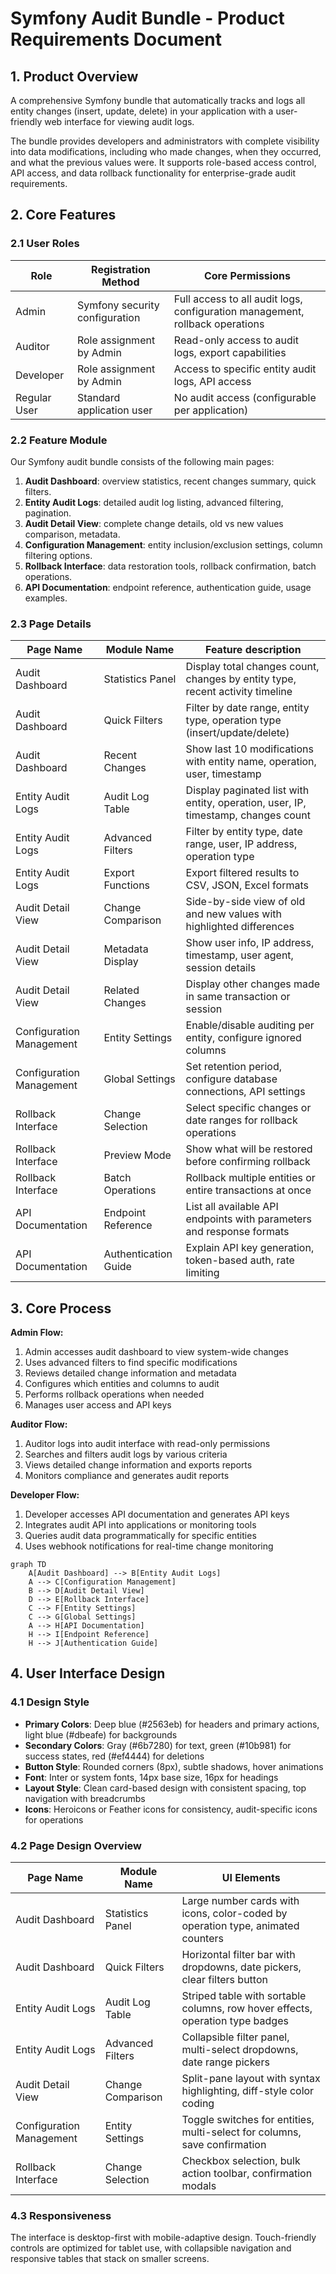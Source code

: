 # Symfony Audit Bundle - Product Requirements Document

## 1. Product Overview
A comprehensive Symfony bundle that automatically tracks and logs all entity changes (insert, update, delete) in your application with a user-friendly web interface for viewing audit logs.

The bundle provides developers and administrators with complete visibility into data modifications, including who made changes, when they occurred, and what the previous values were. It supports role-based access control, API access, and data rollback functionality for enterprise-grade audit requirements.

## 2. Core Features

### 2.1 User Roles
| Role | Registration Method | Core Permissions |
|------|---------------------|------------------|
| Admin | Symfony security configuration | Full access to all audit logs, configuration management, rollback operations |
| Auditor | Role assignment by Admin | Read-only access to audit logs, export capabilities |
| Developer | Role assignment by Admin | Access to specific entity audit logs, API access |
| Regular User | Standard application user | No audit access (configurable per application) |

### 2.2 Feature Module
Our Symfony audit bundle consists of the following main pages:
1. **Audit Dashboard**: overview statistics, recent changes summary, quick filters.
2. **Entity Audit Logs**: detailed audit log listing, advanced filtering, pagination.
3. **Audit Detail View**: complete change details, old vs new values comparison, metadata.
4. **Configuration Management**: entity inclusion/exclusion settings, column filtering options.
5. **Rollback Interface**: data restoration tools, rollback confirmation, batch operations.
6. **API Documentation**: endpoint reference, authentication guide, usage examples.

### 2.3 Page Details
| Page Name | Module Name | Feature description |
|-----------|-------------|---------------------|
| Audit Dashboard | Statistics Panel | Display total changes count, changes by entity type, recent activity timeline |
| Audit Dashboard | Quick Filters | Filter by date range, entity type, operation type (insert/update/delete) |
| Audit Dashboard | Recent Changes | Show last 10 modifications with entity name, operation, user, timestamp |
| Entity Audit Logs | Audit Log Table | Display paginated list with entity, operation, user, IP, timestamp, changes count |
| Entity Audit Logs | Advanced Filters | Filter by entity type, date range, user, IP address, operation type |
| Entity Audit Logs | Export Functions | Export filtered results to CSV, JSON, Excel formats |
| Audit Detail View | Change Comparison | Side-by-side view of old and new values with highlighted differences |
| Audit Detail View | Metadata Display | Show user info, IP address, timestamp, user agent, session details |
| Audit Detail View | Related Changes | Display other changes made in same transaction or session |
| Configuration Management | Entity Settings | Enable/disable auditing per entity, configure ignored columns |
| Configuration Management | Global Settings | Set retention period, configure database connections, API settings |
| Rollback Interface | Change Selection | Select specific changes or date ranges for rollback operations |
| Rollback Interface | Preview Mode | Show what will be restored before confirming rollback |
| Rollback Interface | Batch Operations | Rollback multiple entities or entire transactions at once |
| API Documentation | Endpoint Reference | List all available API endpoints with parameters and response formats |
| API Documentation | Authentication Guide | Explain API key generation, token-based auth, rate limiting |

## 3. Core Process

**Admin Flow:**
1. Admin accesses audit dashboard to view system-wide changes
2. Uses advanced filters to find specific modifications
3. Reviews detailed change information and metadata
4. Configures which entities and columns to audit
5. Performs rollback operations when needed
6. Manages user access and API keys

**Auditor Flow:**
1. Auditor logs into audit interface with read-only permissions
2. Searches and filters audit logs by various criteria
3. Views detailed change information and exports reports
4. Monitors compliance and generates audit reports

**Developer Flow:**
1. Developer accesses API documentation and generates API keys
2. Integrates audit API into applications or monitoring tools
3. Queries audit data programmatically for specific entities
4. Uses webhook notifications for real-time change monitoring

```mermaid
graph TD
    A[Audit Dashboard] --> B[Entity Audit Logs]
    A --> C[Configuration Management]
    B --> D[Audit Detail View]
    D --> E[Rollback Interface]
    C --> F[Entity Settings]
    C --> G[Global Settings]
    A --> H[API Documentation]
    H --> I[Endpoint Reference]
    H --> J[Authentication Guide]
```

## 4. User Interface Design

### 4.1 Design Style
- **Primary Colors**: Deep blue (#2563eb) for headers and primary actions, light blue (#dbeafe) for backgrounds
- **Secondary Colors**: Gray (#6b7280) for text, green (#10b981) for success states, red (#ef4444) for deletions
- **Button Style**: Rounded corners (8px), subtle shadows, hover animations
- **Font**: Inter or system fonts, 14px base size, 16px for headings
- **Layout Style**: Clean card-based design with consistent spacing, top navigation with breadcrumbs
- **Icons**: Heroicons or Feather icons for consistency, audit-specific icons for operations

### 4.2 Page Design Overview
| Page Name | Module Name | UI Elements |
|-----------|-------------|-------------|
| Audit Dashboard | Statistics Panel | Large number cards with icons, color-coded by operation type, animated counters |
| Audit Dashboard | Quick Filters | Horizontal filter bar with dropdowns, date pickers, clear filters button |
| Entity Audit Logs | Audit Log Table | Striped table with sortable columns, row hover effects, operation type badges |
| Entity Audit Logs | Advanced Filters | Collapsible filter panel, multi-select dropdowns, date range pickers |
| Audit Detail View | Change Comparison | Split-pane layout with syntax highlighting, diff-style color coding |
| Configuration Management | Entity Settings | Toggle switches for entities, multi-select for columns, save confirmation |
| Rollback Interface | Change Selection | Checkbox selection, bulk action toolbar, confirmation modals |

### 4.3 Responsiveness
The interface is desktop-first with mobile-adaptive design. Touch-friendly controls are optimized for tablet use, with collapsible navigation and responsive tables that stack on smaller screens.
